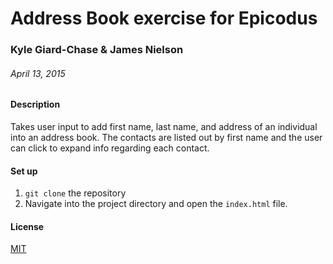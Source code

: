 # Address Book exercise for Epicodus

### Kyle Giard-Chase & James Nielson

###### April 13, 2015

#### Description

Takes user input to add first name, last name, and address of an individual into an address book. The contacts are listed out by first name and the user can click to expand info regarding each contact.

#### Set up

1. `git clone` the repository
2. Navigate into the project directory and open the `index.html` file.

#### License

[MIT](https://gist.github.com/tfmertz/f59650110a594d4e226b)
